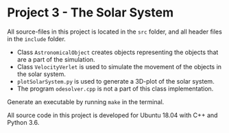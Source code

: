 # Project 3 - The Solar System

All source-files in this project is located in the ```src``` folder, and all header files in the ```include``` folder.

- Class ```AstronomicalObject``` creates objects representing the objects that are a part of the simulation.
- Class ```VelocityVerlet``` is used to simulate the movement of the objects in the solar system.
- ```plotSolarSystem.py``` is used to generate a 3D-plot of the solar system.
- The program ```odesolver.cpp``` is not a part of this class implementation.

Generate an executable by running ```make``` in the terminal.

All source code in this project is developed for Ubuntu 18.04 with C++ and Python 3.6.
